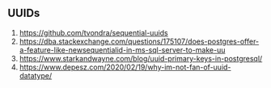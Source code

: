 ## UUIDs

1. https://github.com/tvondra/sequential-uuids
2. https://dba.stackexchange.com/questions/175107/does-postgres-offer-a-feature-like-newsequentialid-in-ms-sql-server-to-make-uu
3. https://www.starkandwayne.com/blog/uuid-primary-keys-in-postgresql/
4. https://www.depesz.com/2020/02/19/why-im-not-fan-of-uuid-datatype/
